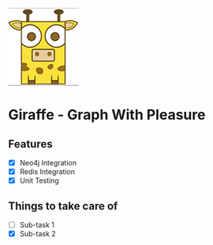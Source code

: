 ![alt text](resources/images/giraffe_page.png "Giraffe!")
# Giraffe - Graph With Pleasure

## Features
- [x] Neo4j Integration
- [x] Redis Integration
- [x] Unit Testing

## Things to take care of
- [ ] Sub-task 1
- [x] Sub-task 2